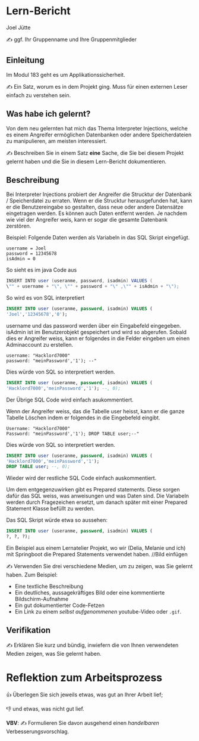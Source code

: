 # Lern-Bericht
Joel Jütte

✍️ ggf. Ihr Gruppenname und Ihre Gruppenmitglieder

## Einleitung
Im Modul 183 geht es um Applikationssicherheit.

✍️ Ein Satz, worum es in dem Projekt ging. Muss für einen externen Leser einfach zu verstehen sein.

## Was habe ich gelernt?
Von dem neu gelernten hat mich das Thema Interpreter Injections, welche es einem Angreifer ermöglichen Datenbanken oder andere Speicherdateien zu manipulieren, am meisten interessiert. 

✍️ Beschreiben Sie in einem Satz **eine** Sache, die Sie bei diesem Projekt gelernt haben und die Sie in diesem Lern-Bericht dokumentieren.

## Beschreibung
Bei Interpreter Injections probiert der Angreifer die Strucktur der Datenbank / Speicherdatei  zu erraten. Wenn er die Strucktur herausgefunden hat, kann er die Benutzereingabe so gestalten, dass neue oder andere Datensätze eingetragen werden. Es können auch Daten entfernt werden. Je nachdem wie viel der Angreifer weis, kann er sogar die gesamte Datenbank zerstören. 

Beispiel: Folgende Daten werden als Variabeln in das SQL Skript eingefügt.

```
username = Joel
password = 12345678
isAdmin = 0
```

So sieht es im java Code aus

```Java
INSERT INTO user (useranme, password, isadmin) VALUES (
\"" + username + "\", \"" + password + "\" ,\"" + isAdmin + "\");
```

So wird es von SQL interpretiert

```SQL
INSERT INTO user (useranme, password, isadmin) VALUES (
'Joel','12345678','0');
```

username und das password werden über ein Eingabefeld eingegeben. isAdmin ist im Benutzerobjekt gespeichert und wird so abgerufen. Sobald dies er Angreifer weiss, kann er folgendes in die Felder eingeben um einen Adminaccount zu erstellen. 

```
username: "Hacklord7000"
password: "meinPassword','1'); --"
```

Dies würde von SQL so interpretiert werden. 

```SQL
INSERT INTO user (useranme, password, isadmin) VALUES (
'Hacklord7000','meinPassword','1'); --, 0);
```

Der Übrige SQL Code wird einfach asukommentiert. 

Wenn der Angreifer weiss, das die Tabelle user heisst, kann er die ganze Tabelle Löschen indem er folgendes in die Eingebefeld eingibt. 

```
Username: "Hacklord7000"
Password: "meinPassword','1'); DROP TABLE user;--"
```

Dies würde von SQL so interpretiert werden. 

```SQL
INSERT INTO user (useranme, password, isadmin) VALUES (
'Hacklord7000','meinPassword','1');
DROP TABLE user; --, 0);
```

Wieder wird der restliche SQL Code einfach auskommentiert.

Um dem entgegenzuwirken gibt es Prepared statements. Diese sorgen dafür das SQL weiss, was anweisungen und was Daten sind. Die Variabeln werden durch Fragezeichen ersetzt, um danach später mit einer Prepared Statement Klasse befüllt zu werden. 

Das SQL Skript würde etwa so aussehen:

```SQL
INSERT INTO user (useranme, password, isadmin) VALUES (
?, ?, ?);
```

Ein Beispiel aus einem Lernatelier Projekt, wo wir (Delia, Melanie und ich) mit Springboot die Prepared Statements verwendet haben. 
//Bild einfügen 

✍️ Verwenden Sie drei verschiedene Medien, um zu zeigen, was Sie gelernt haben. Zum Beispiel:

* Eine textliche Beschreibung
* Ein deutliches, aussagekräftiges Bild oder eine kommentierte Bildschirm-Aufnahme
* Ein gut dokumentierter Code-Fetzen
* Ein Link zu einem *selbst aufgenommenen* youtube-Video oder `.gif`.

## Verifikation

✍️ Erklären Sie kurz und bündig, inwiefern die von Ihnen verwendeten Medien zeigen, was Sie gelernt haben.

# Reflektion zum Arbeitsprozess

👍 Überlegen Sie sich jeweils etwas, was gut an Ihrer Arbeit lief; 

👎 und etwas, was nicht gut lief.

**VBV**: ✍️ Formulieren Sie davon ausgehend einen *handelbaren* Verbesserungsvorschlag.
